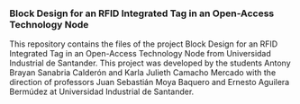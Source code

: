 ### Block Design for an RFID Integrated Tag in an Open-Access Technology Node

This repository contains the files of the project Block Design for an RFID Integrated Tag in an Open-Access Technology Node from Universidad Industrial de Santander. 
This project was developed by the students Antony Brayan Sanabria Calderón and Karla Julieth Camacho Mercado with the direction of professors Juan Sebastián Moya Baquero and Ernesto Aguilera Bermúdez at Universidad Industrial de Santander.


## 
